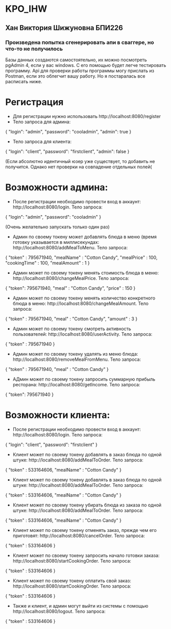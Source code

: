 # KPO_IHW
 
## Хан Виктория Шижуновна БПИ226
### Произведена попытка сгенерировать апи в сваггере, но что-то не получилось
Базы данных создаются самостоятельно, их можно посмотреть pgAdmin 4, если у вас windows. С его помощью будет легче тестировать программу. Api для проверки работы программы могу прислать из Postman, если это облегчит вашу работу. Но я постаралась все расписать ниже. 

# Регистрация 
* Для регистрации нужно использовать http://localhost:8080/register
* Тело запроса для админа:

{
    "login": "admin",
    "password": "cooladmin",
    "admin": true
}

* Тело запроса для клиента:

{
    "login": "client",
    "password": "firstclient",
    "admin": false
} 

(Если абсолютно идентичный юзер уже существует, то добавить не получится. Однако нет проверки на совпадение отдельных полей( 

# Возможности админа:
* После регистрации необходимо провести вход в аккаунт: http://localhost:8080/login. Тело запроса: 

{
    "login": "admin",
    "password": "cooladmin"
}

(Очень желательно запускать только один раз)

* Админ по своему токену может добавлять блюда в меню (время готовку указывается в миллисекундах: http://localhost:8080/addMealToMenu. Тело запроса: 

{
    "token" : 795671940,
    "mealName" : "Cotton Candy",
    "mealPrice" : 100,
    "cookingTime" : 100,
    "mealAmount" : 1
}

* Админ может по своему токену менять стоимость блюда в меню: http://localhost:8080/changeMealPrice. Тело запроса: 

{
    "token": 795671940,
    "meal" : "Cotton Candy",
    "price" : 150
}

* Админ может по своему токену менять количество конкретного блюда в меню: http://localhost:8080/changeMealAmount. Тело запроса: 

{
    "token" : 795671940,
    "meal" : "Cotton Candy",
    "amount" : 3
}

* Админ может по своему токену смотреть активность пользователей: http://localhost:8080/userActivity. Тело запроса:

{
    "token" : 795671940
}

* Админ может по своему токену удалять из меню блюда: http://localhost:8080/removeMealFromMenu. Тело запроса: 

{
    "token" : 795671940,
    "meal" : "Cotton Candy"
}

* АДмин может по своему токену запросить суммарную прибыль ресторана: http://localhost:8080/getIncome. Тело запроса: 

{
    "token": 795671940
}


# Возможности клиента:
* После регистрации необходимо провести вход в аккаунт: http://localhost:8080/login. Тело запроса: 

{
    "login": "client",
    "password": "firstclient"
}

* Клиент может по своему токену добавлять в заказ блюда по одной штуке: 
http://localhost:8080/addMealToOrder. Тело запроса: 

{
    "token" : 533164606,
    "mealName" : "Cotton Candy"
}

* Клиент может по своему токену добавлять в заказ блюда по одной штуке: 
http://localhost:8080/addMealToOrder. Тело запроса: 

{
    "token" : 533164606,
    "mealName" : "Cotton Candy"
}

* Клиент может по своему токену убирать блюда из заказа по одной штуке: 
http://localhost:8080/addMealToOrder. Тело запроса: 

{
    "token" : 533164606,
    "mealName" : "Cotton Candy"
}

* Клиент может по своему токену отменять заказ, прежде чем его приготовят: http://localhost:8080/cancelOrder. Тело запроса:

{
    "token" : 533164606
}

* Клиент может по своему токену запросить начало готовки заказа: http://localhost:8080/startCookingOrder. Тело запроса: 

{
    "token" : 533164606
}

* Клиент может по своему токену оплатить свой заказ: http://localhost:8080/startCookingOrder. Тело запроса: 

{
    "token" : 533164606
}

* Также и клиент, и админ могут выйти из системы с помощью http://localhost:8080/logout. Тело запроса:

{
    "token" : 533164606
}



















